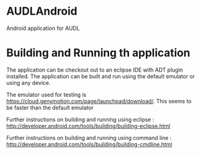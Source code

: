 AUDLAndroid
===========

Android application for AUDL


Building and Running th application
===================================

The application can be checkout out to an eclipse IDE with ADT plugin installed. The application can be built and run using the default emulator or using any device.

The emulator used for testing is https://cloud.genymotion.com/page/launchpad/download/. This seems to be faster than the default emulator

Further instructions on building and running using eclipse : http://developer.android.com/tools/building/building-eclipse.html


Further instructions on building and running using command line :
http://developer.android.com/tools/building/building-cmdline.html
